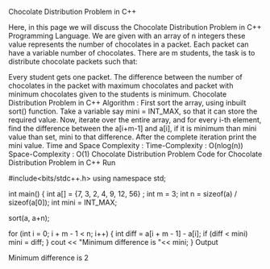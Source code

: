 Chocolate Distribution Problem in C++
 

Here, in this page we will discuss the Chocolate Distribution Problem in C++ Programming Language. We are given with an array of n integers these value represents the number of chocolates in a packet. Each packet can have a variable number of chocolates. There are m students, the task is to distribute chocolate packets such that: 

Every student gets one packet.
The difference between the number of chocolates in the packet with maximum chocolates and packet with minimum chocolates given to the students is minimum.
Chocolate Distribution Problem in C++
Algorithm :
First sort the array, using inbuilt sort() function.
Take a variable say mini = INT_MAX, so that it can store the required value.
Now, iterate over the entire array, and for every i-th element, find the difference between the a[i+m-1] and a[i], if it is minimum than mini value than set, mini to that difference.
After the complete iteration print the mini value.
Time and Space Complexity :
Time-Complexity : O(nlog(n))
Space-Complexity : O(1)
Chocolate Distribution Problem
Code for Chocolate Distribution Problem in C++
Run

#include<bits/stdc++.h>
using namespace std;

int main()
{
    int a[] = {7, 3, 2, 4, 9, 12, 56} ;
    int m = 3; 
    int n = sizeof(a) / sizeof(a[0]);
    int mini = INT_MAX;

   sort(a, a+n);

   for (int i = 0; i + m - 1 < n; i++) {
       int diff = a[i + m - 1] - a[i];
       if (diff < mini)
          mini = diff;
    }
    cout << "Minimum difference is "<< mini;
}
Output 

Minimum difference is 2
